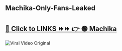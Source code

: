 
 ## Machika-Only-Fans-Leaked

# <h2><a href="https://clipsfans.com/Machika&ref=git">🔗 Click to LINKS ⏩⏩ 👉 🟢 Machika </a></h2>

<a href="https://clipsfans.com/Machika&ref=git" rel="nofollow" data-target="animated-image.originalLink"><img src="https://i.ibb.co.com/xMMVF88/686577567.gif" alt="Viral Video Original" style="max-width: 100%; display: inline-block;" data-target="animated-image.originalImage"></a>
